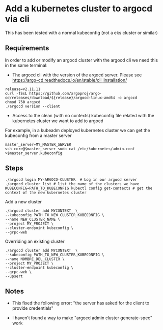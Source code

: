 # Add a kubernetes cluster to argocd via cli

This has been tested with a normal kubeconfig (not a eks cluster or similar)

## Requirements

In order to add or modify an argocd cluster with the argocd cli we need this in the same terminal:

- The argocd cli with the version of the argocd server. Please see <https://argo-cd.readthedocs.io/en/stable/cli_installation/>

```shell
release=v2.11.11
curl -fSsL https://github.com/argoproj/argo-cd/releases/download/${release}/argocd-linux-amd64 -o argocd
chmod 750 argocd
./argocd version --client
```
<!-- - The kubeconfig file loaded in memory of the argocd instance where we want to add a new cluster -->

- Access to the clean (with no contexts) kubeconfig file related with the kubernetes cluster we want to add to argocd

For example, in a kubeadm deployed kubernetes cluster we can get the kubeconfig from a master server

```shell
master_server=MY_MASTER_SERVER
ssh core@$master_server sudo cat /etc/kubernetes/admin.conf >$master_server.kubeconfig
```

## Steps

```shell
./argocd login MY-ARGOCD-CLUSTER  # Log in our argocd server
./argocd cluster list # list the name of the clusters we have
KUBECONFIG=PATH_TO_KUBECONFIG kubectl config get-contexts # get the context of the new kubernetes cluster
```

Add a new cluster

```shell
./argocd cluster add MYCONTEXT  \
--kubeconfig PATH_TO_NEW_CLUSTER_KUBECONFIG \
--name NEW_CLUSTER_NAME \
--project MY_PROJECT \
--cluster-endpoint kubeconfig \
--grpc-web
```

Overriding an existing cluster

```shell
./argocd cluster add MYCONTEXT  \
--kubeconfig PATH_TO_NEW_CLUSTER_KUBECONFIG \
--name NOMBRE_DEL_CLUSTER \
--project MY_PROJECT \
--cluster-endpoint kubeconfig \
--grpc-web \
--upsert
```

## Notes

- This fixed the following error:
"the server has asked for the client to provide credentials"

- I haven't found a way to make "argocd admin cluster generate-spec" work
